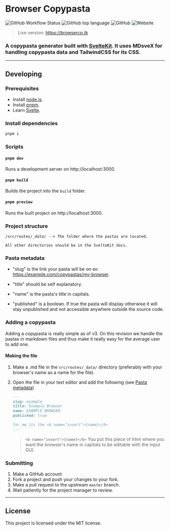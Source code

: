# Browser Copypasta

![GitHub Workflow Status](https://img.shields.io/github/workflow/status/akisblack/browser-copypasta/Build%20and%20Deploy?style=for-the-badge)
![GitHub top language](https://img.shields.io/github/languages/top/akisblack/browser-copypasta?style=for-the-badge)
![GitHub](https://img.shields.io/github/license/akisblack/browser-copypasta?style=for-the-badge)
![Website](https://img.shields.io/website?down_color=red&down_message=offline&style=for-the-badge&up_color=green&up_message=online&url=https%3A%2F%2Fbrowsercp.tk)

>Live version: https://browsercp.tk

### A copypasta generator built with [SvelteKit](https://kit.svelte.dev). It uses MDsveX for handling copypasta data and TailwindCSS for its CSS.

---

## Developing

### Prerequisites

- Install [node.js](https://nodejs.org).
- Install [pnpm](https://pnpm.io).
- Learn [Svelte](https://svelte.dev).

### Install dependencies

```bash
pnpm i
```

### Scripts

#### `pnpm dev`

Runs a development server on http://localhost:3000.

#### `pnpm build`

Builds the project into the `build` folder.

#### `pnpm preview`

Runs the built project on http://localhost:3000.

### Project structure
```
/src/routes/_data/ --> The folder where the pastas are located.
```
```
All other directories should be in the SvelteKit docs.
```

### Pasta metadata
- "slug" is the link your pasta will be on ex: https://example.com/copypastas/my-browser.

- "title" should be self explanatory.

- "name" is the pasta's title in capitals.

- "published" is a boolean. If true the pasta will display otherwise it will stay unpublished and not accessible anywhere outside the source code.

### Adding a copypasta
Adding a copypasta is really simple as of v3. On this revision we handle the pastas in markdown files and thus make it really easy for the average user to add one.

#### Making the file
1. Make a .md file in the `src/routes/_data/` directory (preferably with your browser's name as a name for the file).
2. Open the file in your text editor and add the following (see [Pasta metadata](#pasta-metadata))
	
	```md
	---
	slug: example
	title: Example Browser
	name: EXAMPLE BROWSER
	published: true

	for me its the <b name="insert">{name}</b>
	---
	```
	>`<b name="insert">{name}</b>` You put this piece of html where you want the browser's name in capitals to be editable with the input GUI.


### Submitting
1. Make a GitHub account
2. Fork a project and push your changes to your fork.
3. Make a pull request to the upstream `master` branch.
4. Wait patiently for the project manager to review.

---
## License
This project is licensed under the MIT license.